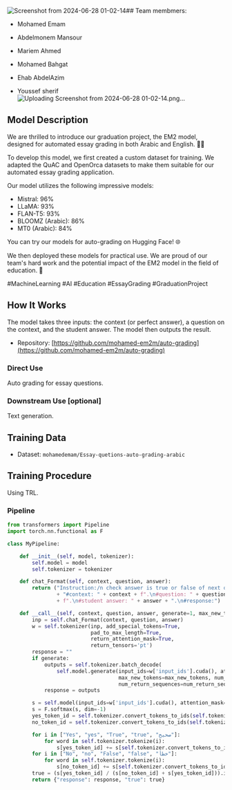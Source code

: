 ![Screenshot from 2024-06-28 01-02-14](https://github.com/mohamed-em2m/auto-grading/assets/126331291/5785cb99-61de-4e71-9eb7-e3531636031f)## Team membmers:
- Mohamed Emam

- Abdelmonem Mansour

- Mariem Ahmed

- Mohamed Bahgat

- Ehab AbdelAzim

- Youssef sherif
![Uploading Screenshot from 2024-06-28 01-02-14.png…]()

## Model Description

We are thrilled to introduce our graduation project, the EM2 model, designed for automated essay grading in both Arabic and English. 📝✨

To develop this model, we first created a custom dataset for training. We adapted the QuAC and OpenOrca datasets to make them suitable for our automated essay grading application.

Our model utilizes the following impressive models:

- Mistral: 96%
- LLaMA: 93%
- FLAN-T5: 93%
- BLOOMZ (Arabic): 86%
- MT0 (Arabic): 84%

You can try our models for auto-grading on Hugging Face! 🌐

We then deployed these models for practical use. We are proud of our team's hard work and the potential impact of the EM2 model in the field of education. 🌟

#MachineLearning #AI #Education #EssayGrading #GraduationProject


## How It Works

The model takes three inputs: the context (or perfect answer), a question on the context, and the student answer. The model then outputs the result.

- Repository: [https://github.com/mohamed-em2m/auto-grading](https://github.com/mohamed-em2m/auto-grading)

### Direct Use

Auto grading for essay questions.

### Downstream Use [optional]

Text generation.

## Training Data

- Dataset: `mohamedemam/Essay-quetions-auto-grading-arabic`

## Training Procedure

Using TRL.

### Pipeline

```python
from transformers import Pipeline
import torch.nn.functional as F

class MyPipeline:

    def __init__(self, model, tokenizer):
        self.model = model
        self.tokenizer = tokenizer

    def chat_Format(self, context, question, answer):
        return ("Instruction:/n check answer is true or false of next question using context below:\n" 
                + "#context: " + context + f".\n#question: " + question 
                + f".\n#student answer: " + answer + ".\n#response:")

    def __call__(self, context, question, answer, generate=1, max_new_tokens=4, num_beams=2, do_sample=False, num_return_sequences=1):
        inp = self.chat_Format(context, question, answer)
        w = self.tokenizer(inp, add_special_tokens=True,
                           pad_to_max_length=True,
                           return_attention_mask=True,
                           return_tensors='pt')
        response = ""
        if generate:
            outputs = self.tokenizer.batch_decode(
                self.model.generate(input_ids=w['input_ids'].cuda(), attention_mask=w['attention_mask'].cuda(),
                                    max_new_tokens=max_new_tokens, num_beams=num_beams, do_sample=do_sample,
                                    num_return_sequences=num_return_sequences), skip_special_tokens=True)
            response = outputs

        s = self.model(input_ids=w['input_ids'].cuda(), attention_mask=w['attention_mask'].cuda())['logits'][0][-1]
        s = F.softmax(s, dim=-1)
        yes_token_id = self.tokenizer.convert_tokens_to_ids(self.tokenizer.tokenize("True")[0])
        no_token_id = self.tokenizer.convert_tokens_to_ids(self.tokenizer.tokenize("False")[0])

        for i in ["Yes", "yes", "True", "true", "صحيح"]:
            for word in self.tokenizer.tokenize(i):
                s[yes_token_id] += s[self.tokenizer.convert_tokens_to_ids(word)]
        for i in ["No", "no", "False", "false", "خطأ"]:
            for word in self.tokenizer.tokenize(i):
                s[no_token_id] += s[self.tokenizer.convert_tokens_to_ids(word)]
        true = (s[yes_token_id] / (s[no_token_id] + s[yes_token_id])).item()
        return {"response": response, "true": true}
